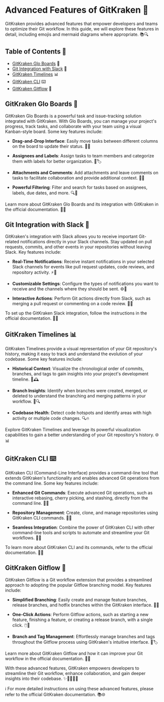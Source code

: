 # Advanced Features of GitKraken 🚀

GitKraken provides advanced features that empower developers and teams to optimize their Git workflow. In this guide, we will explore these features in detail, including emojis and mermaid diagrams where appropriate. 📚🔍

## Table of Contents 📑

- [GitKraken Glo Boards](#gitkraken-glo-boards) 📌
- [Git Integration with Slack](#git-integration-with-slack) 💬
- [GitKraken Timelines](#gitkraken-timelines) 📊
- [GitKraken CLI](#gitkraken-cli) ⌨️
- [GitKraken Gitflow](#gitkraken-gitflow) 🌱

## GitKraken Glo Boards 📌

GitKraken Glo Boards is a powerful task and issue-tracking solution integrated with GitKraken. With Glo Boards, you can manage your project's progress, track tasks, and collaborate with your team using a visual Kanban-style board. Some key features include:

- **Drag-and-Drop Interface**: Easily move tasks between different columns on the board to update their status. 🎯🔄

- **Assignees and Labels**: Assign tasks to team members and categorize them with labels for better organization. 👥🏷️

- **Attachments and Comments**: Add attachments and leave comments on tasks to facilitate collaboration and provide additional context. 📎💬

- **Powerful Filtering**: Filter and search for tasks based on assignees, labels, due dates, and more. 🔍🔖

Learn more about GitKraken Glo Boards and its integration with GitKraken in the official documentation. 📖🌐

## Git Integration with Slack 💬

GitKraken's integration with Slack allows you to receive important Git-related notifications directly in your Slack channels. Stay updated on pull requests, commits, and other events in your repositories without leaving Slack. Key features include:

- **Real-Time Notifications**: Receive instant notifications in your selected Slack channels for events like pull request updates, code reviews, and repository activity. ⚡🔔

- **Customizable Settings**: Configure the types of notifications you want to receive and the channels where they should be sent. ⚙️🔧

- **Interactive Actions**: Perform Git actions directly from Slack, such as merging a pull request or commenting on a code review. 🤖💬

To set up the GitKraken Slack integration, follow the instructions in the official documentation. 📖🌐

## GitKraken Timelines 📊

GitKraken Timelines provide a visual representation of your Git repository's history, making it easy to track and understand the evolution of your codebase. Some key features include:

- **Historical Context**: Visualize the chronological order of commits, branches, and tags to gain insights into your project's development timeline. 📅🕰️

- **Branch Insights**: Identify when branches were created, merged, or deleted to understand the branching and merging patterns in your workflow. 🌿🔍

- **Codebase Health**: Detect code hotspots and identify areas with high activity or multiple code changes. 🔍🔥

Explore GitKraken Timelines and leverage its powerful visualization capabilities to gain a better understanding of your Git repository's history. 🌐📊

## GitKraken CLI ⌨️

GitKraken CLI (Command-Line Interface) provides a command-line tool that extends GitKraken's functionality and enables advanced Git operations from the command line. Some key features include:

- **Enhanced Git Commands**: Execute advanced Git operations, such as interactive rebasing, cherry picking, and stashing, directly from the command line. 💪🚀

- **Repository Management**: Create, clone, and manage repositories using GitKraken CLI commands. 📁🔧

- **Seamless Integration**: Combine the power of GitKraken CLI with other command-line tools and scripts to automate and streamline your Git workflows. 🔄🔌

To learn more about GitKraken CLI and its commands, refer to the official documentation. 📖🌐

## GitKraken Gitflow 🌱

GitKraken Gitflow is a Git workflow extension that provides a streamlined approach to adopting the popular Gitflow branching model. Key features include:

- **Simplified Branching**: Easily create and manage feature branches, release branches, and hotfix branches within the GitKraken interface. 🌿🎉

- **One-Click Actions**: Perform Gitflow actions, such as starting a new feature, finishing a feature, or creating a release branch, with a single click. 🖱️🚀

- **Branch and Tag Management**: Effortlessly manage branches and tags throughout the Gitflow process using GitKraken's intuitive interface. 🌿🏷️

Learn more about GitKraken Gitflow and how it can improve your Git workflow in the official documentation. 📖🌐

With these advanced features, GitKraken empowers developers to streamline their Git workflow, enhance collaboration, and gain deeper insights into their codebase. ✨👩‍💻👨‍💻

ℹ️ For more detailed instructions on using these advanced features, please refer to the official GitKraken documentation. 📚🌐
